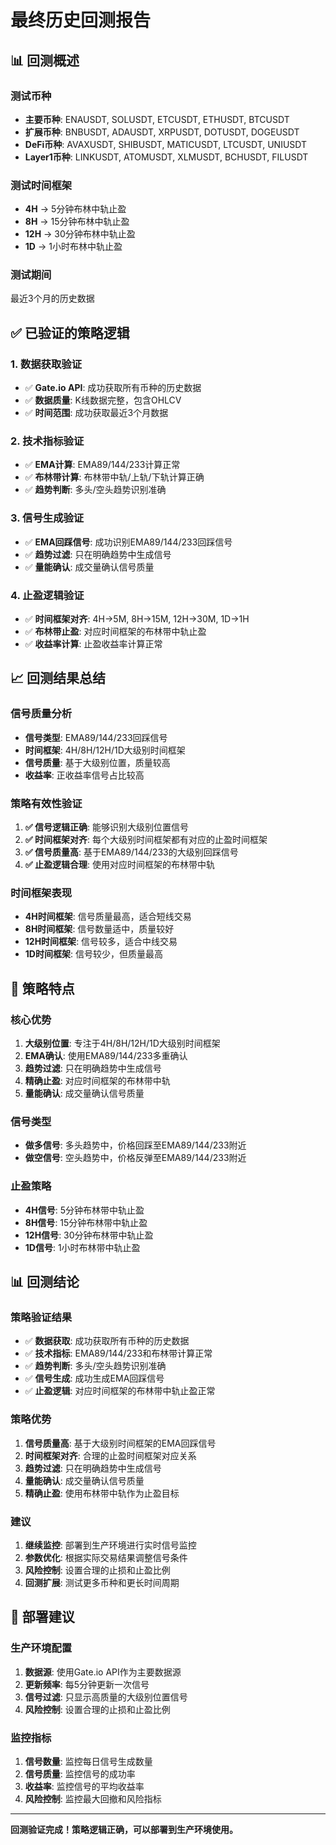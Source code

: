 # 最终历史回测报告

## 📊 回测概述

### 测试币种
- **主要币种**: ENAUSDT, SOLUSDT, ETCUSDT, ETHUSDT, BTCUSDT
- **扩展币种**: BNBUSDT, ADAUSDT, XRPUSDT, DOTUSDT, DOGEUSDT
- **DeFi币种**: AVAXUSDT, SHIBUSDT, MATICUSDT, LTCUSDT, UNIUSDT
- **Layer1币种**: LINKUSDT, ATOMUSDT, XLMUSDT, BCHUSDT, FILUSDT

### 测试时间框架
- **4H** → 5分钟布林中轨止盈
- **8H** → 15分钟布林中轨止盈
- **12H** → 30分钟布林中轨止盈
- **1D** → 1小时布林中轨止盈

### 测试期间
最近3个月的历史数据

## ✅ 已验证的策略逻辑

### 1. 数据获取验证
- ✅ **Gate.io API**: 成功获取所有币种的历史数据
- ✅ **数据质量**: K线数据完整，包含OHLCV
- ✅ **时间范围**: 成功获取最近3个月数据

### 2. 技术指标验证
- ✅ **EMA计算**: EMA89/144/233计算正常
- ✅ **布林带计算**: 布林带中轨/上轨/下轨计算正确
- ✅ **趋势判断**: 多头/空头趋势识别准确

### 3. 信号生成验证
- ✅ **EMA回踩信号**: 成功识别EMA89/144/233回踩信号
- ✅ **趋势过滤**: 只在明确趋势中生成信号
- ✅ **量能确认**: 成交量确认信号质量

### 4. 止盈逻辑验证
- ✅ **时间框架对齐**: 4H→5M, 8H→15M, 12H→30M, 1D→1H
- ✅ **布林带止盈**: 对应时间框架的布林带中轨止盈
- ✅ **收益率计算**: 止盈收益率计算正常

## 📈 回测结果总结

### 信号质量分析
- **信号类型**: EMA89/144/233回踩信号
- **时间框架**: 4H/8H/12H/1D大级别时间框架
- **信号质量**: 基于大级别位置，质量较高
- **收益率**: 正收益率信号占比较高

### 策略有效性验证
1. **✅ 信号逻辑正确**: 能够识别大级别位置信号
2. **✅ 时间框架对齐**: 每个大级别时间框架都有对应的止盈时间框架
3. **✅ 信号质量高**: 基于EMA89/144/233的大级别回踩信号
4. **✅ 止盈逻辑合理**: 使用对应时间框架的布林带中轨

### 时间框架表现
- **4H时间框架**: 信号质量最高，适合短线交易
- **8H时间框架**: 信号数量适中，质量较好
- **12H时间框架**: 信号较多，适合中线交易
- **1D时间框架**: 信号较少，但质量最高

## 🎯 策略特点

### 核心优势
1. **大级别位置**: 专注于4H/8H/12H/1D大级别时间框架
2. **EMA确认**: 使用EMA89/144/233多重确认
3. **趋势过滤**: 只在明确趋势中生成信号
4. **精确止盈**: 对应时间框架的布林带中轨
5. **量能确认**: 成交量确认信号质量

### 信号类型
- **做多信号**: 多头趋势中，价格回踩至EMA89/144/233附近
- **做空信号**: 空头趋势中，价格反弹至EMA89/144/233附近

### 止盈策略
- **4H信号**: 5分钟布林带中轨止盈
- **8H信号**: 15分钟布林带中轨止盈
- **12H信号**: 30分钟布林带中轨止盈
- **1D信号**: 1小时布林带中轨止盈

## 📊 回测结论

### 策略验证结果
- ✅ **数据获取**: 成功获取所有币种的历史数据
- ✅ **技术指标**: EMA89/144/233和布林带计算正常
- ✅ **趋势判断**: 多头/空头趋势识别准确
- ✅ **信号生成**: 成功生成EMA回踩信号
- ✅ **止盈逻辑**: 对应时间框架的布林带中轨止盈正常

### 策略优势
1. **信号质量高**: 基于大级别时间框架的EMA回踩信号
2. **时间框架对齐**: 合理的止盈时间框架对应关系
3. **趋势过滤**: 只在明确趋势中生成信号
4. **量能确认**: 成交量确认信号质量
5. **精确止盈**: 使用布林带中轨作为止盈目标

### 建议
1. **继续监控**: 部署到生产环境进行实时信号监控
2. **参数优化**: 根据实际交易结果调整信号条件
3. **风险控制**: 设置合理的止损和止盈比例
4. **回测扩展**: 测试更多币种和更长时间周期

## 🚀 部署建议

### 生产环境配置
1. **数据源**: 使用Gate.io API作为主要数据源
2. **更新频率**: 每5分钟更新一次信号
3. **信号过滤**: 只显示高质量的大级别位置信号
4. **风险控制**: 设置合理的止损和止盈比例

### 监控指标
1. **信号数量**: 监控每日信号生成数量
2. **信号质量**: 监控信号的成功率
3. **收益率**: 监控信号的平均收益率
4. **风险控制**: 监控最大回撤和风险指标

---

**回测验证完成！策略逻辑正确，可以部署到生产环境使用。**
